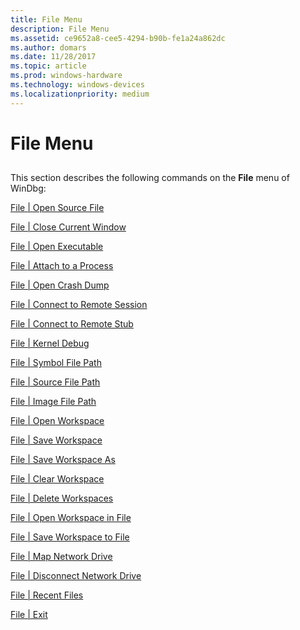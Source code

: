 ```yaml
---
title: File Menu
description: File Menu
ms.assetid: ce9652a8-cee5-4294-b90b-fe1a24a862dc
ms.author: domars
ms.date: 11/28/2017
ms.topic: article
ms.prod: windows-hardware
ms.technology: windows-devices
ms.localizationpriority: medium
---
```


# File Menu


## <span id="ddk_file_menu_dbg"></span><span id="DDK_FILE_MENU_DBG"></span>


This section describes the following commands on the **File** menu of WinDbg:

[File | Open Source File](file---open-source-file.md)

[File | Close Current Window](file---close-current-window.md)

[File | Open Executable](file---open-executable.md)

[File | Attach to a Process](file---attach-to-a-process.md)

[File | Open Crash Dump](file---open-crash-dump.md)

[File | Connect to Remote Session](file---connect-to-remote-session.md)

[File | Connect to Remote Stub](file---connect-to-remote-stub.md)

[File | Kernel Debug](file---kernel-debug.md)

[File | Symbol File Path](file---symbol-file-path.md)

[File | Source File Path](file---source-file-path.md)

[File | Image File Path](file---image-file-path.md)

[File | Open Workspace](file---open-workspace.md)

[File | Save Workspace](file---save-workspace.md)

[File | Save Workspace As](file---save-workspace-as.md)

[File | Clear Workspace](file---clear-workspace.md)

[File | Delete Workspaces](file---delete-workspaces.md)

[File | Open Workspace in File](file---open-workspace-in-file.md)

[File | Save Workspace to File](file---save-workspace-to-file.md)

[File | Map Network Drive](file---map-network-drive.md)

[File | Disconnect Network Drive](file---disconnect-network-drive.md)

[File | Recent Files](file---recent-files.md)

[File | Exit](file---exit.md)

 

 






